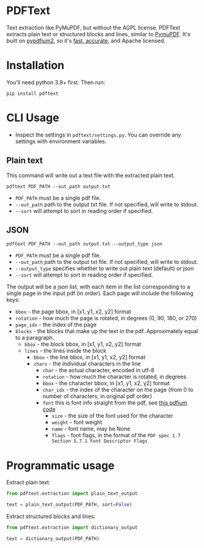 # PDFText

Text extraction like PyMuPDF, but without the AGPL license.  PDFText extracts plain text or structured blocks and lines, similar to [PymuPDF](https://github.com/pymupdf/PyMuPDF).  It's built on [pypdfium2](https://github.com/pypdfium2-team/pypdfium2), so it's [fast, accurate](https://github.com/py-pdf/benchmarks), and Apache licensed.

# Installation

You'll need python 3.9+ first.  Then run:

```shell
pip install pdftext
```

# CLI Usage

- Inspect the settings in `pdftext/settings.py`.  You can override any settings with environment variables.

## Plain text

This command will write out a text file with the extracted plain text.

```shell
pdftext PDF_PATH --out_path output.txt
```

- `PDF_PATH` must be a single pdf file.
- `--out_path` path to the output txt file.  If not specified, will write to stdout.
- `--sort` will attempt to sort in reading order if specified.

## JSON

```shell
pdftext PDF_PATH --out_path output.txt --output_type json
```

- `PDF_PATH` must be a single pdf file.
- `--out_path` path to the output txt file.  If not specified, will write to stdout.
- `--output_type` specifies whether to write out plain text (default) or json
- `--sort` will attempt to sort in reading order if specified.

The output will be a json list, with each item in the list corresponding to a single page in the input pdf (in order).  Each page will include the following keys:

- `bbox` - the page bbox, in [x1, y1, x2, y2] format
- `rotation` - how much the page is rotated, in degrees (0, 90, 180, or 270)
- `page_idx` - the index of the page
- `blocks` - the blocks that make up the text in the pdf.  Approximately equal to a paragraph.
  - `bbox` - the block bbox, in [x1, y1, x2, y2] format
  - `lines` - the lines inside the block
    - `bbox` - the line bbox, in [x1, y1, x2, y2] format
    - `chars` - the individual characters in the line
      - `char` - the actual character, encoded in utf-8
      - `rotation` - how much the character is rotated, in degrees
      - `bbox` - the character bbox, in [x1, y1, x2, y2] format
      - `char_idx` - the index of the character on the page (from 0 to number of characters, in original pdf order)
      - `font` this is font info straight from the pdf, see [this pdfium code](https://pdfium.googlesource.com/pdfium/+/refs/heads/main/public/fpdf_text.h)
        - `size` - the size of the font used for the character
        - `weight` - font weight
        - `name` - font name, may be None
        - `flags` - font flags, in the format of the `PDF spec 1.7 Section 5.7.1 Font Descriptor Flags`

# Programmatic usage

Extract plain text:

```python
from pdftext.extraction import plain_text_output

text = plain_text_output(PDF_PATH, sort=False)
```

Extract structured blocks and lines:

```python
from pdftext.extraction import dictionary_output

text = dictionary_output(PDF_PATH)
```


